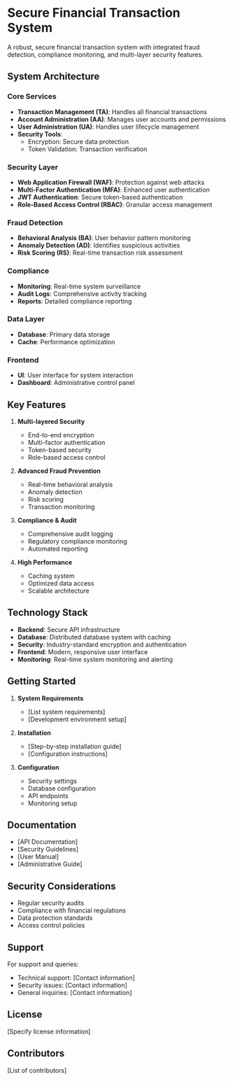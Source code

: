 # Secure Financial Transaction System

A robust, secure financial transaction system with integrated fraud detection, compliance monitoring, and multi-layer security features.

## System Architecture

### Core Services
- **Transaction Management (TA)**: Handles all financial transactions
- **Account Administration (AA)**: Manages user accounts and permissions
- **User Administration (UA)**: Handles user lifecycle management
- **Security Tools**:
  - Encryption: Secure data protection
  - Token Validation: Transaction verification

### Security Layer
- **Web Application Firewall (WAF)**: Protection against web attacks
- **Multi-Factor Authentication (MFA)**: Enhanced user authentication
- **JWT Authentication**: Secure token-based authentication
- **Role-Based Access Control (RBAC)**: Granular access management

### Fraud Detection
- **Behavioral Analysis (BA)**: User behavior pattern monitoring
- **Anomaly Detection (AD)**: Identifies suspicious activities
- **Risk Scoring (RS)**: Real-time transaction risk assessment

### Compliance
- **Monitoring**: Real-time system surveillance
- **Audit Logs**: Comprehensive activity tracking
- **Reports**: Detailed compliance reporting

### Data Layer
- **Database**: Primary data storage
- **Cache**: Performance optimization

### Frontend
- **UI**: User interface for system interaction
- **Dashboard**: Administrative control panel

## Key Features

1. **Multi-layered Security**
   - End-to-end encryption
   - Multi-factor authentication
   - Token-based security
   - Role-based access control

2. **Advanced Fraud Prevention**
   - Real-time behavioral analysis
   - Anomaly detection
   - Risk scoring
   - Transaction monitoring

3. **Compliance & Audit**
   - Comprehensive audit logging
   - Regulatory compliance monitoring
   - Automated reporting

4. **High Performance**
   - Caching system
   - Optimized data access
   - Scalable architecture

## Technology Stack

- **Backend**: Secure API infrastructure
- **Database**: Distributed database system with caching
- **Security**: Industry-standard encryption and authentication
- **Frontend**: Modern, responsive user interface
- **Monitoring**: Real-time system monitoring and alerting

## Getting Started

1. **System Requirements**
   - [List system requirements]
   - [Development environment setup]

2. **Installation**
   - [Step-by-step installation guide]
   - [Configuration instructions]

3. **Configuration**
   - Security settings
   - Database configuration
   - API endpoints
   - Monitoring setup

## Documentation

- [API Documentation]
- [Security Guidelines]
- [User Manual]
- [Administrative Guide]

## Security Considerations

- Regular security audits
- Compliance with financial regulations
- Data protection standards
- Access control policies

## Support

For support and queries:
- Technical support: [Contact information]
- Security issues: [Contact information]
- General inquiries: [Contact information]

## License

[Specify license information]

## Contributors

[List of contributors]